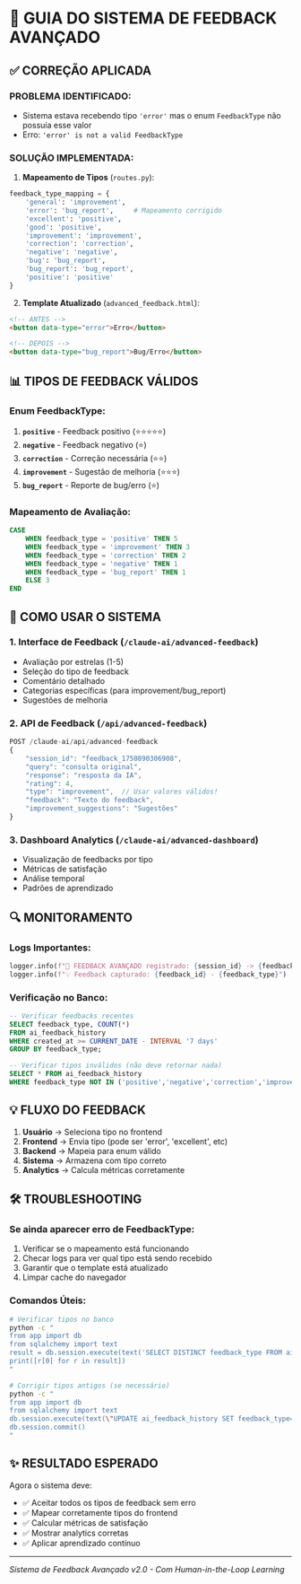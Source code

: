 # 🎯 GUIA DO SISTEMA DE FEEDBACK AVANÇADO

## ✅ CORREÇÃO APLICADA

### **PROBLEMA IDENTIFICADO:**
- Sistema estava recebendo tipo `'error'` mas o enum `FeedbackType` não possuía esse valor
- Erro: `'error' is not a valid FeedbackType`

### **SOLUÇÃO IMPLEMENTADA:**

1. **Mapeamento de Tipos** (`routes.py`):
```python
feedback_type_mapping = {
    'general': 'improvement',
    'error': 'bug_report',     # Mapeamento corrigido
    'excellent': 'positive',
    'good': 'positive',
    'improvement': 'improvement',
    'correction': 'correction',
    'negative': 'negative',
    'bug': 'bug_report',
    'bug_report': 'bug_report',
    'positive': 'positive'
}
```

2. **Template Atualizado** (`advanced_feedback.html`):
```html
<!-- ANTES -->
<button data-type="error">Erro</button>

<!-- DEPOIS -->
<button data-type="bug_report">Bug/Erro</button>
```

## 📊 TIPOS DE FEEDBACK VÁLIDOS

### **Enum FeedbackType:**
1. **`positive`** - Feedback positivo (⭐⭐⭐⭐⭐)
2. **`negative`** - Feedback negativo (⭐)
3. **`correction`** - Correção necessária (⭐⭐)
4. **`improvement`** - Sugestão de melhoria (⭐⭐⭐)
5. **`bug_report`** - Reporte de bug/erro (⭐)

### **Mapeamento de Avaliação:**
```sql
CASE 
    WHEN feedback_type = 'positive' THEN 5
    WHEN feedback_type = 'improvement' THEN 3
    WHEN feedback_type = 'correction' THEN 2
    WHEN feedback_type = 'negative' THEN 1
    WHEN feedback_type = 'bug_report' THEN 1
    ELSE 3
END
```

## 🚀 COMO USAR O SISTEMA

### **1. Interface de Feedback (`/claude-ai/advanced-feedback`)**
- Avaliação por estrelas (1-5)
- Seleção do tipo de feedback
- Comentário detalhado
- Categorias específicas (para improvement/bug_report)
- Sugestões de melhoria

### **2. API de Feedback (`/api/advanced-feedback`)**
```javascript
POST /claude-ai/api/advanced-feedback
{
    "session_id": "feedback_1750890306908",
    "query": "consulta original",
    "response": "resposta da IA",
    "rating": 4,
    "type": "improvement",  // Usar valores válidos!
    "feedback": "Texto do feedback",
    "improvement_suggestions": "Sugestões"
}
```

### **3. Dashboard Analytics (`/claude-ai/advanced-dashboard`)**
- Visualização de feedbacks por tipo
- Métricas de satisfação
- Análise temporal
- Padrões de aprendizado

## 🔍 MONITORAMENTO

### **Logs Importantes:**
```python
logger.info(f"📝 FEEDBACK AVANÇADO registrado: {session_id} -> {feedback_type}")
logger.info(f"💡 Feedback capturado: {feedback_id} - {feedback_type}")
```

### **Verificação no Banco:**
```sql
-- Verificar feedbacks recentes
SELECT feedback_type, COUNT(*) 
FROM ai_feedback_history 
WHERE created_at >= CURRENT_DATE - INTERVAL '7 days'
GROUP BY feedback_type;

-- Verificar tipos inválidos (não deve retornar nada)
SELECT * FROM ai_feedback_history 
WHERE feedback_type NOT IN ('positive','negative','correction','improvement','bug_report');
```

## 💡 FLUXO DO FEEDBACK

1. **Usuário** → Seleciona tipo no frontend
2. **Frontend** → Envia tipo (pode ser 'error', 'excellent', etc)
3. **Backend** → Mapeia para enum válido
4. **Sistema** → Armazena com tipo correto
5. **Analytics** → Calcula métricas corretamente

## 🛠️ TROUBLESHOOTING

### **Se ainda aparecer erro de FeedbackType:**
1. Verificar se o mapeamento está funcionando
2. Checar logs para ver qual tipo está sendo recebido
3. Garantir que o template está atualizado
4. Limpar cache do navegador

### **Comandos Úteis:**
```bash
# Verificar tipos no banco
python -c "
from app import db
from sqlalchemy import text
result = db.session.execute(text('SELECT DISTINCT feedback_type FROM ai_feedback_history'))
print([r[0] for r in result])
"

# Corrigir tipos antigos (se necessário)
python -c "
from app import db
from sqlalchemy import text
db.session.execute(text(\"UPDATE ai_feedback_history SET feedback_type='bug_report' WHERE feedback_type='error'\"))
db.session.commit()
"
```

## ✨ RESULTADO ESPERADO

Agora o sistema deve:
- ✅ Aceitar todos os tipos de feedback sem erro
- ✅ Mapear corretamente tipos do frontend
- ✅ Calcular métricas de satisfação
- ✅ Mostrar analytics corretas
- ✅ Aplicar aprendizado contínuo

---
*Sistema de Feedback Avançado v2.0 - Com Human-in-the-Loop Learning* 